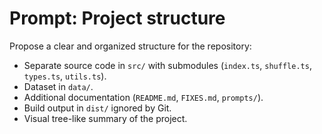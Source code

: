 # Prompt: Project structure

Propose a clear and organized structure for the repository:
- Separate source code in `src/` with submodules (`index.ts`, `shuffle.ts`, `types.ts`, `utils.ts`).
- Dataset in `data/`.
- Additional documentation (`README.md`, `FIXES.md`, `prompts/`).
- Build output in `dist/` ignored by Git.
- Visual tree-like summary of the project.